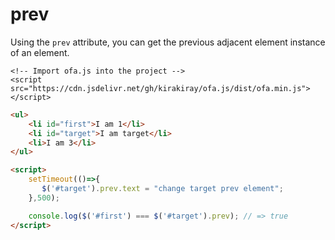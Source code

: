 # prev

Using the `prev` attribute, you can get the previous adjacent element instance of an element.

<html-viewer>

```
<!-- Import ofa.js into the project -->
<script src="https://cdn.jsdelivr.net/gh/kirakiray/ofa.js/dist/ofa.min.js"></script>
```

```html
<ul>
    <li id="first">I am 1</li>
    <li id="target">I am target</li>
    <li>I am 3</li>
</ul>

<script>
    setTimeout(()=>{
       $('#target').prev.text = "change target prev element";
    },500);

    console.log($('#first') === $('#target').prev); // => true
</script>
```

</html-viewer>